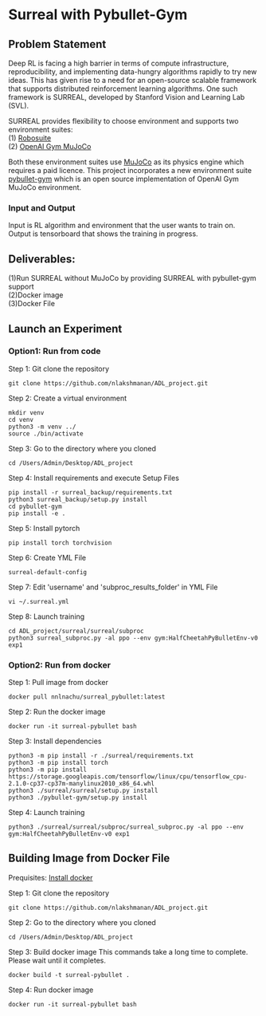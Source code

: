 # Surreal with Pybullet-Gym

## Problem Statement

Deep RL is facing a high barrier in terms of compute infrastructure, reproducibility, and implementing data-hungry algorithms  rapidly to try new ideas. This has given rise to a need for an open-source scalable framework that supports distributed reinforcement learning algorithms. One such framework is SURREAL, developed by Stanford Vision and Learning Lab (SVL).

SURREAL provides flexibility to choose environment and supports two environment suites:<br />
(1) [Robosuite](https://github.com/StanfordVL/robosuite) <br />
(2) [OpenAI Gym MuJoCo](https://gym.openai.com/envs/#mujoco)

Both these environment suites use [MuJoCo](http://www.mujoco.org/) as its physics engine which requires a paid licence. This project incorporates a new environment suite [pybullet-gym](https://github.com/benelot/pybullet-gym) which is an open source implementation of OpenAI Gym MuJoCo environment. 

### Input and Output
Input is RL algorithm and environment that the user wants to train on.
Output is tensorboard that shows the training in progress.

## Deliverables:
(1)Run SURREAL without MuJoCo by providing SURREAL with pybullet-gym support <br />
(2)Docker image <br />
(3)Docker File

## Launch an Experiment

### Option1: Run from code
Step 1: Git clone the repository
```
git clone https://github.com/nlakshmanan/ADL_project.git
``` 
Step 2: Create a virtual environment
```
mkdir venv
cd venv
python3 -m venv ../
source ./bin/activate
```
Step 3: Go to the directory where you cloned
```
cd /Users/Admin/Desktop/ADL_project
```

Step 4: Install requirements and execute Setup Files
```
pip install -r surreal_backup/requirements.txt
python3 surreal_backup/setup.py install
cd pybullet-gym
pip install -e .
```
Step 5: Install pytorch
```
pip install torch torchvision
```
Step 6: Create YML File
```
surreal-default-config
```
Step 7: Edit 'username' and 'subproc_results_folder' in YML File
```
vi ~/.surreal.yml
```
Step 8: Launch training
```
cd ADL_project/surreal/surreal/subproc
python3 surreal_subproc.py -al ppo --env gym:HalfCheetahPyBulletEnv-v0 exp1
```

### Option2: Run from docker
Step 1: Pull image from docker
```
docker pull nnlnachu/surreal_pybullet:latest
```
Step 2: Run the docker image
```
docker run -it surreal-pybullet bash
```
Step 3: Install dependencies
```
python3 -m pip install -r ./surreal/requirements.txt
python3 -m pip install torch
python3 -m pip install https://storage.googleapis.com/tensorflow/linux/cpu/tensorflow_cpu-2.1.0-cp37-cp37m-manylinux2010_x86_64.whl
python3 ./surreal/surreal/setup.py install 
python3 ./pybullet-gym/setup.py install 
```
Step 4: Launch training
```
python3 ./surreal/surreal/subproc/surreal_subproc.py -al ppo --env gym:HalfCheetahPyBulletEnv-v0 exp1
```

## Building Image from Docker File
Prequisites: [Install docker](https://docs.docker.com/install/) 

Step 1: Git clone the repository
```
git clone https://github.com/nlakshmanan/ADL_project.git
``` 
Step 2:  Go to the directory where you cloned
```
cd /Users/Admin/Desktop/ADL_project
```
Step 3: Build docker image
This commands take a long time to complete. Please wait until it completes.
```
docker build -t surreal-pybullet .
```
Step 4: Run docker image 
```
docker run -it surreal-pybullet bash
```

